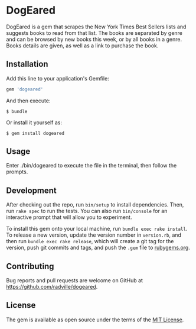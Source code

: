 # DogEared

DogEared is a gem that scrapes the New York Times Best Sellers lists and suggests books to read from that list. The books are separated by genre and can be browsed by new books this week, or by all books in a genre. Books details are given, as well as a link to purchase the book.

## Installation

Add this line to your application's Gemfile:

```ruby
gem 'dogeared'
```

And then execute:

    $ bundle

Or install it yourself as:

    $ gem install dogeared

## Usage

Enter ./bin/dogeared to execute the file in the terminal, then follow the prompts.

## Development

After checking out the repo, run `bin/setup` to install dependencies. Then, run `rake spec` to run the tests. You can also run `bin/console` for an interactive prompt that will allow you to experiment.

To install this gem onto your local machine, run `bundle exec rake install`. To release a new version, update the version number in `version.rb`, and then run `bundle exec rake release`, which will create a git tag for the version, push git commits and tags, and push the `.gem` file to [rubygems.org](https://rubygems.org).

## Contributing

Bug reports and pull requests are welcome on GitHub at https://github.com/radville/dogeared.

## License

The gem is available as open source under the terms of the [MIT License](https://opensource.org/licenses/MIT).
